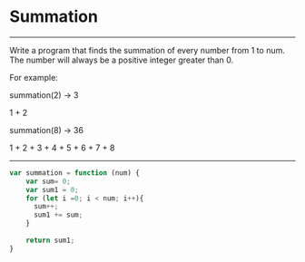 # Summation

***
Write a program that finds the summation of every number from 1 to num. The number will always be a positive integer greater than 0.

For example:

summation(2) -> 3

1 + 2

summation(8) -> 36

1 + 2 + 3 + 4 + 5 + 6 + 7 + 8
***

```js
var summation = function (num) {
    var sum= 0;
    var sum1 = 0;  
    for (let i =0; i < num; i++){
      sum++;  
      sum1 += sum;
    }
      
    return sum1;
}
```